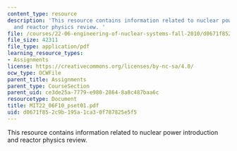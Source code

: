 ```yaml
---
content_type: resource
description: 'This resource contains information related to nuclear power introduction
  and reactor physics review. '
file: /courses/22-06-engineering-of-nuclear-systems-fall-2010/d0671f852c9b195a1ca30f787825e5f5_MIT22_06F10_pset01.pdf
file_size: 42311
file_type: application/pdf
learning_resource_types:
- Assignments
license: https://creativecommons.org/licenses/by-nc-sa/4.0/
ocw_type: OCWFile
parent_title: Assignments
parent_type: CourseSection
parent_uid: ce3de25a-7779-e980-2864-8a8c487baa6c
resourcetype: Document
title: MIT22_06F10_pset01.pdf
uid: d0671f85-2c9b-195a-1ca3-0f787825e5f5
---
```

This resource contains information related to nuclear power introduction and reactor physics review. 